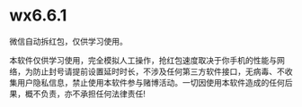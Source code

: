 # wx6.6.1
微信自动拆红包，仅供学习使用。

本软件仅供学习使用，完全模拟人工操作，抢红包速度取决于你手机的性能与网络，为防止封号请提前设置延时时长，不涉及任何第三方软件接口，无病毒、不收集用户隐私信息，禁止使用本软件参与赌博活动。一切因使用本软件造成的任何后果，概不负责，亦不承担任何法律责任!
